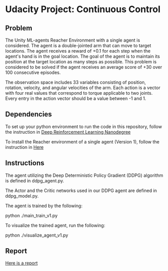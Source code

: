 # Udacity Project: Continuous Control

## Problem
The Unity ML-agents Reacher Environment with a single agent is considered. The agent is a double-jointed arm that can move to target locations. The agent receives a reward of +0.1 for each step when the agent's hand is in the goal location. The goal of the agent is to maintain its position at the target location as many steps as possible. This problem is considered to be solved if the agent receives an average score of +30 over 100 consecutive episodes.

The observation space includes 33 variables consisting of position, rotation, velocity, and angular velocities of the arm. Each action is a vector with four real values that correspond to torque applicable to two joints. Every entry in the action vector should be a value between -1 and 1.

## Dependencies
To set up your python environment to run the code in this repository, follow the instruction
in [Deep Reinforcement Learning Nanodegree](https://github.com/udacity/deep-reinforcement-learning#dependencies)

To install the Reacher environment of a single agent (Version 1), follow the instruction in [Here](https://github.com/udacity/deep-reinforcement-learning/tree/master/p2_continuous-control)

## Instructions
The agent utilizing the Deep Deterministic Policy Gradient (DDPG) algorithm is defined in ddpg_agent.py. 

The Actor and the Critic networks used in our DDPG agent are defined in ddpg_model.py. 

The agent is trained by the following:

python ./main_train_v1.py

To visualize the trained agent, run the following:

python ./visualize_agent_v1.py

## Report
[Here is a report](Report.md)